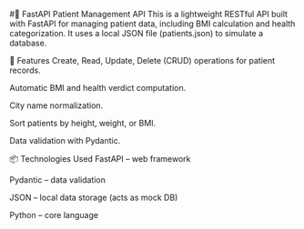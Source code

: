 #🏥 FastAPI Patient Management API
This is a lightweight RESTful API built with FastAPI for managing patient data, including BMI calculation and health categorization. It uses a local JSON file (patients.json) to simulate a database.

🚀 Features
Create, Read, Update, Delete (CRUD) operations for patient records.

Automatic BMI and health verdict computation.

City name normalization.

Sort patients by height, weight, or BMI.

Data validation with Pydantic.

📦 Technologies Used
FastAPI – web framework

Pydantic – data validation

JSON – local data storage (acts as mock DB)

Python – core language

